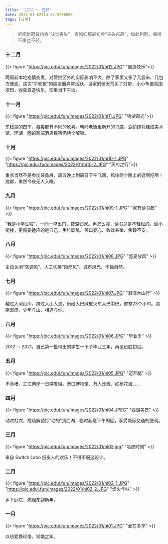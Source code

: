 ```yaml
---
title: '二〇二一，还好'
date: 2022-01-02T14:22:57+0800
tags: [日常]
---
```


> 听闻新冠最初会“味觉丧失”，查询抑郁最初会“丧失兴趣”，如此判别，病得不重也不轻。

### 十二月

{{< figure "https://pic.edui.fun/images/2022/01/hi12.JPG" "自造快乐">}}

两周前本地疫情突发，对管控区外的实际影响不大，除了家里又多了几袋米、几包方便面。这次“平安夜”的朋友圈异常活跃，当家的破天荒买了灯带，小小布置氛围浓烈，收获自造快乐，珍重当下平淡。

<!--more-->

### 十一月

{{< figure "https://pic.edui.fun/images/2022/01/hi11.JPG" "钱湖霞光">}}

东钱湖的四季，每每都有不同的欣喜。韩岭老街里新开的书店，湖边即将建成美术馆，环湖一圈的高端酒店民宿仍待全解锁。

### 十月

{{< figure "https://pic.edui.fun/images/2022/01/hi10-1.JPG" "https://pic.edui.fun/images/2022/01/hi10-2.JPG" "天府之行">}}

重点当然不是参加装备展，周五晚上到周日下午飞回，抓住两个晚上的逛啊吃啊！成都，果然今夜无人入眠。

### 九月

{{< figure "https://pic.edui.fun/images/2022/01/hi09-1.JPG" "家有读书郎" >}}

“我是小学生啦”，一同一早出门，夜深归家。再怎么减，读书总是不轻松的。幼小衔接，更需要适应的是自己，手忙脚乱、苦口婆心、收效甚微、焦躁不安。

### 八月

{{< figure "https://pic.edui.fun/images/2022/01/hi08.JPG" "盛夏放风" >}}

主动关闭“空调风”，人工切换“自然风”。城市风光，不输自然。

### 七月

{{< figure "https://pic.edui.fun/images/2022/01/hi07.JPG" "溆浦大山行" >}}

越过大河山川，跨过人山人海，历经大巴绿皮火车大巴中巴，整整23个小时。湖南溆浦，少年与山，相遇与你。

### 六月

{{< figure "https://pic.edui.fun/images/2022/01/hi06.JPG" "毕业季" >}}

2012 -- 2021，自己第一批带出的学生一下子毕业三年，再见已胜初见。

### 五月

{{< figure "https://pic.edui.fun/images/2022/01/hi05.JPG" "迈开腿" >}}

不添堵，三江两岸一日深度游。港口博物馆、万人沙滩、红桥花海……

### 四月

{{< figure "https://pic.edui.fun/images/2022/01/hi04.JPEG" "西湖美景" >}}

动次打次，成功解锁打“动的”到西湖，临时起意下午即回，享受城际交通的便利。

### 三月

{{< figure "https://pic.edui.fun/images/2022/01/hi03.jpg" "哈皮时刻" >}}

来自 Switch Labo 纸皮人的欢乐！不得不服这设计。 

### 二月

{{< figure "https://pic.edui.fun/images/2022/01/hi02-1.JPG" "https://pic.edui.fun/images/2022/01/hi02-2.JPG" "烟火年味" >}}

乡下庭院，燃烟花迎新年。

### 一月

{{< figure "https://pic.edui.fun/images/2022/01/hi01.JPG" "爱在冬季" >}}

以热爱换珍惜，铜婚之年。